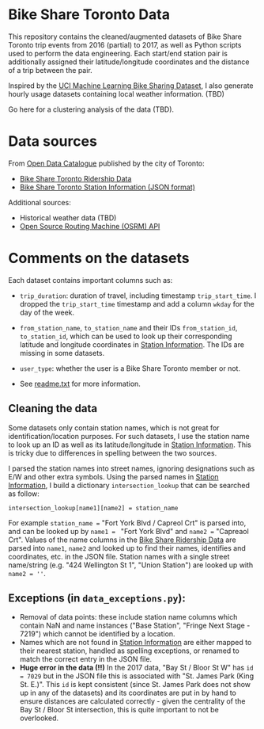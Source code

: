 # Bike Share Toronto Data

This repository contains the cleaned/augmented datasets of Bike Share Toronto trip events from 2016 (partial) to 2017, as well as Python scripts used to perform the data engineering. Each start/end station pair is additionally assigned their latitude/longitude coordinates and the distance of a trip between the pair.

Inspired by the [UCI Machine Learning Bike Sharing Dataset](https://archive.ics.uci.edu/ml/datasets/bike+sharing+dataset), I also generate hourly usage datasets containing local weather information. (TBD)

Go here for a clustering analysis of the data (TBD). 

Data sources
============
From [Open Data Catalogue](https://www.toronto.ca/city-government/data-research-maps/open-data/open-data-catalogue/) published by the city of Toronto:

- [Bike Share Toronto Ridership Data](https://www.toronto.ca/city-government/data-research-maps/open-data/open-data-catalogue/#343faeaa-c920-57d6-6a75-969181b6cbde)
- [Bike Share Toronto Station Information (JSON format)](https://tor.publicbikesystem.net/ube/gbfs/v1/en/station_information)

Additional sources: 
- Historical weather data (TBD)
- [Open Source Routing Machine (OSRM) API](https://hub.docker.com/r/osrm/osrm-backend/)

Comments on the datasets
===================================
Each dataset contains important columns such as:

- ``trip_duration``: duration of travel, including timestamp ``trip_start_time``. I dropped the `trip_start_time` timestamp and add a column `wkday` for the day of the week.

- ``from_station_name``, ``to_station_name`` and their IDs ``from_station_id``, ``to_station_id``, which can be used to look up their corresponding latitude and longitude coordinates in [Station Information](https://tor.publicbikesystem.net/ube/gbfs/v1/en/station_information). The IDs are missing in some datasets.

- ``user_type``: whether the user is a Bike Share Toronto member or not.
- See [readme.txt](https://github.com/chaddling/bikeshareTO_data/blob/master/sample/readme.txt) for more information.

Cleaning the data
-----------------
Some datasets only contain station names, which is not great for identification/location purposes. For such datasets, I use the station name to look up an ID as well as its latitude/longitude in [Station Information](https://tor.publicbikesystem.net/ube/gbfs/v1/en/station_information). This is tricky due to differences in spelling between the two sources. 

I parsed the station names into street names, ignoring designations such as E/W and other extra symbols. Using the parsed names in [Station Information](https://tor.publicbikesystem.net/ube/gbfs/v1/en/station_information), I build a dictionary ``intersection_lookup`` that can be searched as follow: 

    intersection_lookup[name1][name2] = station_name

For example `station_name =` "Fort York  Blvd / Capreol Crt" is parsed into, and can be looked up by `name1 = ` "Fort York Blvd" and `name2 =` "Capreaol Crt". Values of the name columns in the [Bike Share Ridership Data](https://www.toronto.ca/city-government/data-research-maps/open-data/open-data-catalogue/#343faeaa-c920-57d6-6a75-969181b6cbde) are parsed into `name1`, `name2` and looked up to find their names, identifies and coordinates, etc. in the JSON file. Station names with a single street name/string (e.g. "424 Wellington St 1", "Union Station") are looked up with `name2 = ''`.

Exceptions (in `data_exceptions.py`):
-------------------------------------------
- Removal of data points: these include station name columns which contain NaN and name instances ("Base Station", "Fringe Next Stage - 7219") which cannot be identified by a location.
- Names which are not found in [Station Information](https://tor.publicbikesystem.net/ube/gbfs/v1/en/station_information) are either mapped to their nearest station, handled as spelling exceptions, or renamed to match the correct entry in the JSON file.
- <b> Huge error in the data (!!)</b> In the 2017 data, "Bay St / Bloor St W" has `id = 7029` but in the JSON file this is associated with "St. James Park (King St. E.)". This `id` is kept consistent (since St. James Park does not show up in any of the datasets) and its coordinates are put in by hand to ensure distances are calculated correctly - given the centrality of the Bay St / Bloor St intersection, this is quite important to not be overlooked.
